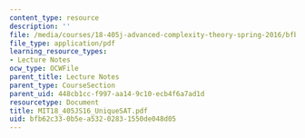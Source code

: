 ```yaml
---
content_type: resource
description: ''
file: /media/courses/18-405j-advanced-complexity-theory-spring-2016/bfb62c330b5ea53202831550de048d05_MIT18_405JS16_UniqueSAT.pdf
file_type: application/pdf
learning_resource_types:
- Lecture Notes
ocw_type: OCWFile
parent_title: Lecture Notes
parent_type: CourseSection
parent_uid: 448cb1cc-f997-aa14-9c10-ecb4f6a7ad1d
resourcetype: Document
title: MIT18_405JS16_UniqueSAT.pdf
uid: bfb62c33-0b5e-a532-0283-1550de048d05
---
```

